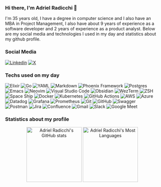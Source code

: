 ### Hi there, I'm Adriel Radicchi 👋

I'm 35 years old, I have a degree in computer science and I also have an MBA in Project Management, I also have about 9 years of experience as a software developer and 2 years of experience as a product analyst. Below are my social media and technologies I used in my day and statistics about my github profile.

### Social Media
[![Linkedin](https://img.shields.io/badge/LinkedIn-0077B5?style=for-the-badge&logo=linkedin&logoColor=white)](https://linkedin.com/in/adrielradicchi)
[![X](https://img.shields.io/badge/X-%23000000.svg?style=for-the-badge&logo=X&logoColor=white)](https://x.com/adrielradicchi)

### Techs used on my day
![Elixir](https://img.shields.io/badge/elixir-%234B275F.svg?style=for-the-badge&logo=elixir&logoColor=white)
![Go](https://img.shields.io/badge/go-%2300ADD8.svg?style=for-the-badge&logo=go&logoColor=white)
![YAML](https://img.shields.io/badge/yaml-%23ffffff.svg?style=for-the-badge&logo=yaml&logoColor=151515)
![Markdown](https://img.shields.io/badge/markdown-%23000000.svg?style=for-the-badge&logo=markdown&logoColor=white)
![Phoenix Framework](https://img.shields.io/badge/Phoenix%20Framework-FD4F00.svg?style=for-the-badge&logo=Phoenix-Framework&logoColor=white)
![Postgres](https://img.shields.io/badge/postgres-%23316192.svg?style=for-the-badge&logo=postgresql&logoColor=white)
![Emacs](https://img.shields.io/badge/Emacs-%237F5AB6.svg?&style=for-the-badge&logo=gnu-emacs&logoColor=white)
![Neovim](https://img.shields.io/badge/NeoVim-%2357A143.svg?&style=for-the-badge&logo=neovim&logoColor=white)
![Visual Studio Code](https://img.shields.io/badge/Visual%20Studio%20Code-0078d7.svg?style=for-the-badge&logo=visual-studio-code&logoColor=white)
![Obsidian](https://img.shields.io/badge/Obsidian-%23483699.svg?style=for-the-badge&logo=obsidian&logoColor=white)
![WezTerm](https://img.shields.io/badge/WezTerm-4E49EE.svg?style=for-the-badge&logo=WezTerm&logoColor=white)
![ZSH](https://img.shields.io/badge/Zsh-F15A24.svg?style=for-the-badge&logo=Zsh&logoColor=white)
![Space Ship](https://img.shields.io/badge/Spaceship-394EFF.svg?style=for-the-badge&logo=Spaceship&logoColor=white)
![Docker](https://img.shields.io/badge/docker-%230db7ed.svg?style=for-the-badge&logo=docker&logoColor=white)
![Kubernetes](https://img.shields.io/badge/kubernetes-%23326ce5.svg?style=for-the-badge&logo=kubernetes&logoColor=white)
![GitHub Actions](https://img.shields.io/badge/github%20actions-%232671E5.svg?style=for-the-badge&logo=githubactions&logoColor=white)
![AWS](https://img.shields.io/badge/AWS-%23FF9900.svg?style=for-the-badge&logo=amazon-aws&logoColor=white)
![Azure](https://img.shields.io/badge/azure-%230072C6.svg?style=for-the-badge&logo=microsoftazure&logoColor=white)
![Datadog](https://img.shields.io/badge/datadog-%23632CA6.svg?style=for-the-badge&logo=datadog&logoColor=white)
![Grafana](https://img.shields.io/badge/grafana-%23F46800.svg?style=for-the-badge&logo=grafana&logoColor=white)
![Prometheus](https://img.shields.io/badge/Prometheus-E6522C?style=for-the-badge&logo=Prometheus&logoColor=white)
![Git](https://img.shields.io/badge/git-%23F05033.svg?style=for-the-badge&logo=git&logoColor=white)
![GitHub](https://img.shields.io/badge/github-%23121011.svg?style=for-the-badge&logo=github&logoColor=white)
![Swagger](https://img.shields.io/badge/-Swagger-%23Clojure?style=for-the-badge&logo=swagger&logoColor=white)
![Postman](https://img.shields.io/badge/Postman-FF6C37?style=for-the-badge&logo=postman&logoColor=white)
![Jira](https://img.shields.io/badge/jira-%230A0FFF.svg?style=for-the-badge&logo=jira&logoColor=white)
![Confluence](https://img.shields.io/badge/confluence-%23172BF4.svg?style=for-the-badge&logo=confluence&logoColor=white)
![Gmail](https://img.shields.io/badge/Gmail-D14836?style=for-the-badge&logo=gmail&logoColor=white)
![Slack](https://img.shields.io/badge/Slack-4A154B?style=for-the-badge&logo=slack&logoColor=white)
![Google Meet](https://img.shields.io/badge/Google%20Meet-00897B?style=for-the-badge&logo=google-meet&logoColor=white)

### Statistics about my profile
<div align="center">
  <img height="180em" alt="Adriel Radicchi's GitHub stats" src="https://github-readme-stats.vercel.app/api?username=adrielradicchi&show_icons=true&theme=dracula">
  <img height="180em" alt="Adriel Radicchi's Most Languages" src="https://github-readme-stats.vercel.app/api/top-langs/?username=adrielradicchi&theme=dracula&layout=compact">
</div>
